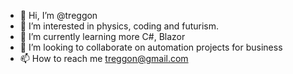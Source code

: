 - 👋 Hi, I’m @treggon
- 👀 I’m interested in physics, coding and futurism.
- 🌱 I’m currently learning more C#, Blazor
- 💞️ I’m looking to collaborate on automation projects for business
- 📫 How to reach me treggon@gmail.com

<!---
treggon/treggon is a ✨ special ✨ repository because its `README.md` (this file) appears on your GitHub profile.
You can click the Preview link to take a look at your changes.
--->
